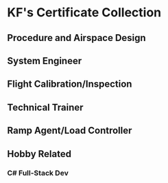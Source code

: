 # KF's Certificate Collection

## Procedure and Airspace Design

## System Engineer

## Flight Calibration/Inspection

## Technical Trainer

## Ramp Agent/Load Controller

## Hobby Related

### C# Full-Stack Dev
